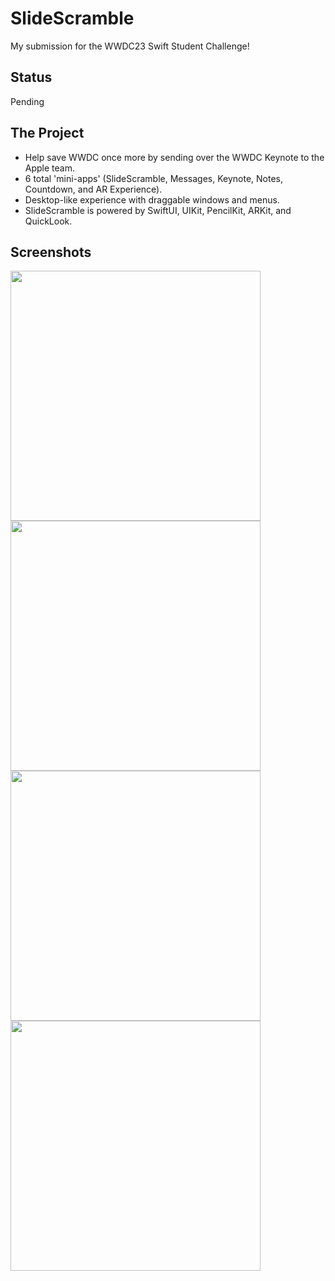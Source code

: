 # SlideScramble
My submission for the WWDC23 Swift Student Challenge!

## Status
Pending

## The Project
- Help save WWDC once more by sending over the WWDC Keynote to the Apple team.
- 6 total 'mini-apps' (SlideScramble, Messages, Keynote, Notes, Countdown, and AR Experience).
- Desktop-like experience with draggable windows and menus.
- SlideScramble is powered by SwiftUI, UIKit, PencilKit, ARKit, and QuickLook.

## Screenshots
<p>
  <img src="Screenshots/WWDC-1.png" height="400">
  <img src="Screenshots/WWDC-2.png" height="400">
  <img src="Screenshots/WWDC-3.png" height="400">
  <img src="Screenshots/WWDC-4.png" height="400">
</p>
